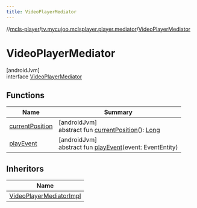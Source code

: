 ```yaml
---
title: VideoPlayerMediator
---
```

//[mcls-player](../../../index.html)/[tv.mycujoo.mclsplayer.player.mediator](../index.html)/[VideoPlayerMediator](index.html)



# VideoPlayerMediator



[androidJvm]\
interface [VideoPlayerMediator](index.html)



## Functions


| Name | Summary |
|---|---|
| [currentPosition](current-position.html) | [androidJvm]<br>abstract fun [currentPosition](current-position.html)(): [Long](https://kotlinlang.org/api/latest/jvm/stdlib/kotlin/-long/index.html) |
| [playEvent](play-event.html) | [androidJvm]<br>abstract fun [playEvent](play-event.html)(event: EventEntity) |


## Inheritors


| Name |
|---|
| [VideoPlayerMediatorImpl](../-video-player-mediator-impl/index.html) |

